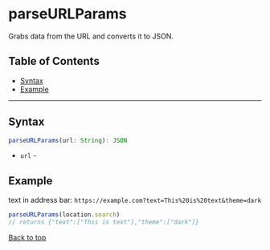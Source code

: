 # parseURLParams
Grabs data from the URL and converts it to JSON.
## Table of Contents
- [Syntax](#syntax)
- [Example](#example)
---

## Syntax
```typescript
parseURLParams(url: String): JSON
```
- `url` - 
## Example
text in address bar: `https://example.com?text=This%20is%20text&theme=dark`
```js
parseURLParams(location.search)
// returns {"text":["This is text"],"theme":["dark"]}
```
[Back to top](#)